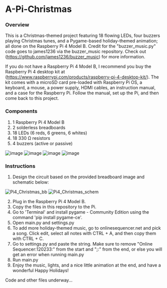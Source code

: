 # A-Pi-Christmas

### Overview
This is a Christmas-themed project featuring 18 flowing LEDs, four buzzers playing Christmas tunes, and a Pygame-based holiday-themed animation; all done on the Raspberry Pi 4 Model B. Credit for the "buzzer_music.py" code goes to james1236 via the buzzer_music repository. Check out (https://github.com/james1236/buzzer_music) for more information. 

If you do not have a Raspberry Pi 4 Model B, I recommend you buy the Raspberry Pi 4 desktop kit at (https://www.raspberrypi.com/products/raspberry-pi-4-desktop-kit/). The kit comes with a microSD card pre-loaded with Raspberry Pi OS, a keyboard, a mouse, a power supply, HDMI cables, an instruction manual, and a case for the Raspberry Pi. Follow the manual, set up the Pi, and then come back to this project.

### Components
1) 1 Raspberry Pi 4 Model B
2) 2 solderless breadboards
3) 18 LEDs (6 reds, 6 greens, 6 whites)
4) 18 330 Ω resistors
5) 4 buzzers (active or passive)

![image](https://github.com/mvinza34/A-Pi-Christmas/assets/89809703/f9b7748c-cbdf-4863-9a52-ab4172356a34)
![image](https://github.com/mvinza34/A-Pi-Christmas/assets/89809703/e0cc6d3f-5641-47a1-af2b-bcce1920f391)
![image](https://github.com/mvinza34/A-Pi-Christmas/assets/89809703/1d06ce5e-34ec-4a39-b381-84ea7ed043e5)
![image](https://github.com/mvinza34/A-Pi-Christmas/assets/89809703/deaca4b2-57be-469d-a687-e3fa8ded298d)

### Instructions
1) Design the circuit based on the provided breadboard image and schematic below:

![Pi4_Christmas_bb](https://github.com/mvinza34/A-Pi-Christmas/assets/89809703/e19bd6b7-8da3-49e8-9fa1-e589f132ca03)
![Pi4_Christmas_schem](https://github.com/mvinza34/A-Pi-Christmas/assets/89809703/a8b7ba40-de1d-4967-aeb9-59c298127f77)

2) Plug in the Raspberry Pi 4 Model B.
3) Copy the files in this repository to the Pi.
4) Go to 'Terminal' and install pygame - Community Edition using the command 'pip install pygame-ce'.
5) Open main.py and settings.py
6) To add more holiday-themed music, go to onlinesequencer.net and pick a song. Click edit, select all notes with CTRL + A, and then copy them with CTRL + C.
7) Go to settings.py and paste the string. Make sure to remove "Online Sequencer:120233:" from the start and ";:" from the end, or else you will get an error when running main.py 
8) Run main.py
9) Enjoy the music, lights, and a nice little animation at the end, and have a wonderful Happy Holidays! 

   
Code and other files underway...
